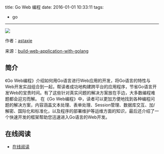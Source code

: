 title: Go Web 编程
date: 2016-01-01 10:33:11
tags:
  - go
---

![](http://box.kancloud.cn/cover_2015-07-19_55ab1518a3f6_800x1068.jpg?imageMogr2/thumbnail/173x231!/interlace/1/quality/100)

作者：[astaxie](https://github.com/astaxie)

来源：[build-web-application-with-golang](https://github.com/astaxie/build-web-application-with-golang)

<!--more-->

## 简介 ##

《Go Web编程》介绍如何用Go语言进行Web应用的开发，将Go语言的特性与Web开发实战组合到一起，帮读者成功地构建跨平台的应用程序，节省Go语言开发Web的宝贵时间。有了这些针对真实问题的解决方案放在手边，大多数编程难题都会迎刃而解。
在《Go Web编程》中，读者可以更加方便地找到各种编程问题的解决方案，内容涵盖文本处理、表单处理、Session管理、数据库交互、加/解密、国际化和标准化，以及程序的部署维护等运维方面的知识，最后还介绍了一个快速开发的框架帮助您迅速进入Go语言的Web开发。

## 在线阅读 ##

+ [在线阅读](http://www.kancloud.cn/kancloud/web-application-with-golang)